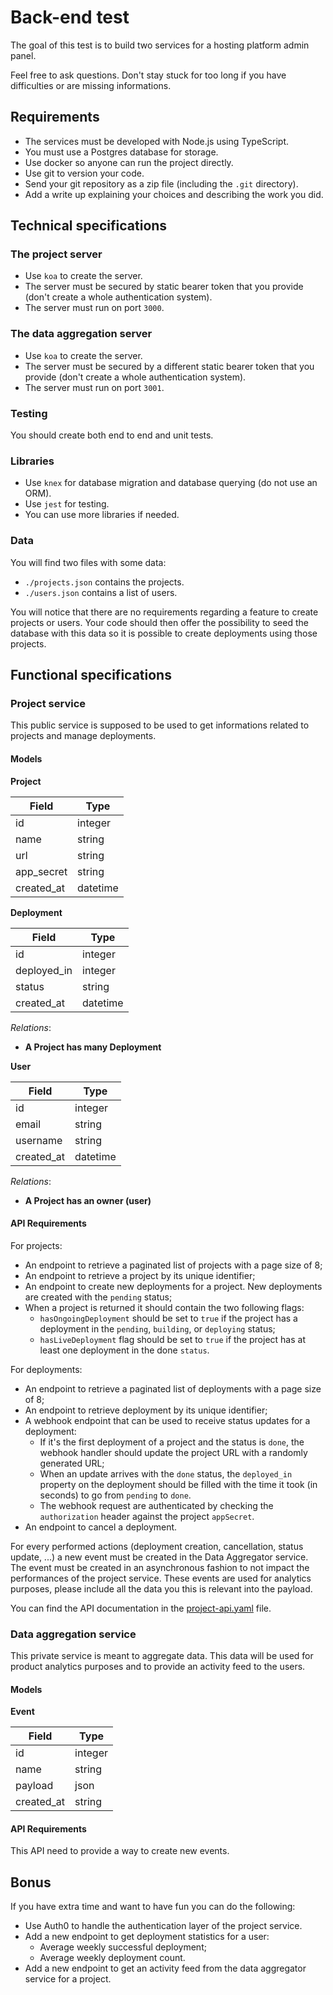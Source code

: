 # Back-end test

The goal of this test is to build two services for a hosting platform admin panel.

Feel free to ask questions. Don't stay stuck for too long if you have difficulties or are missing informations.

## Requirements

- The services must be developed with Node.js using TypeScript.
- You must use a Postgres database for storage. 
- Use docker so anyone can run the project directly.
- Use git to version your code.
- Send your git repository as a zip file (including the `.git` directory).
- Add a write up explaining your choices and describing the work you did.

## Technical specifications

### The project server

- Use `koa` to create the server.
- The server must be secured by static bearer token that you provide (don't create a whole authentication system).
- The server must run on port `3000`.

### The data aggregation server

- Use `koa` to create the server.
- The server must be secured by a different static bearer token that you provide (don't create a whole authentication system).
- The server must run on port `3001`.

### Testing

You should create both end to end and unit tests.

### Libraries

- Use `knex` for database migration and database querying (do not use an ORM).
- Use `jest` for testing.
- You can use more libraries if needed.

### Data

You will find two files with some data:

- `./projects.json` contains the projects.
- `./users.json` contains a list of users.

You will notice that there are no requirements regarding a feature to create projects or users. Your code should then offer the possibility to seed the database with this data so it is possible to create deployments using those projects.

## Functional specifications

### Project service

This public service is supposed to be used to get informations related to projects and manage deployments.

#### Models

**Project**

| Field       | Type     |
| ----------- | -------- |
| id          | integer  |
| name        | string   |
| url         | string   | (is nullable)
| app_secret  | string   |
| created_at  | datetime |

**Deployment**

| Field       | Type     |
| ----------- | -------- |
| id          | integer  |
| deployed_in | integer  | (is nullable. It represent the time, in seconds, it took for the deployment to finish.)
| status      | string   | (possible values are `pending`, `building`, `deploying`, `failed`, `cancelled`, and `done`)
| created_at  | datetime |

_Relations_:

- **A Project has many Deployment**

**User**

| Field        | Type     |
| ------------ | -------- |
| id           | integer  |
| email        | string   |
| username     | string   |
| created_at   | datetime |

_Relations_:

- **A Project has an owner (user)**

#### API Requirements

For projects:
- An endpoint to retrieve a paginated list of projects with a page size of 8;
- An endpoint to retrieve a project by its unique identifier;
- An endpoint to create new deployments for a project. New deployments are created with the `pending` status;
- When a project is returned it should contain the two following flags:
  - `hasOngoingDeployment` should be set to `true` if the project has a deployment in the `pending`, `building`, or `deploying` status;
  - `hasLiveDeployment` flag should be set to `true` if the project has at least one deployment in the done `status`.

For deployments:
  - An endpoint to retrieve a paginated list of deployments with a page size of 8;
  - An endpoint to retrieve deployment by its unique identifier;
  - A webhook endpoint that can be used to receive status updates for a deployment:
    - If it's the first deployment of a project and the status is `done`, the webhook handler should update the project URL with a randomly generated URL;
    - When an update arrives with the `done` status, the `deployed_in` property on the deployment should be filled with the time it took (in seconds) to go from `pending` to `done`.
    - The webhook request are authenticated by checking the `authorization` header against the project `appSecret`.
  - An endpoint to cancel a deployment.

For every performed actions (deployment creation, cancellation, status update, ...) a new event must be created in the Data Aggregator service. The event must be created in an asynchronous fashion to not impact the performances of the project service. These events are used for analytics purposes, please include all the data you this is relevant into the payload.

You can find the API documentation in the [project-api.yaml](./project-api.yaml) file.

### Data aggregation service

This private service is meant to aggregate data. This data will be used for product analytics purposes and to provide an activity feed to the users.

#### Models

**Event**

| Field       | Type    |
| ----------- | ------- |
| id          | integer |
| name        | string  |
| payload     | json    |
| created_at  | string  |

#### API Requirements

This API need to provide a way to create new events.

## Bonus

If you have extra time and want to have fun you can do the following:
- Use Auth0 to handle the authentication layer of the project service.
- Add a new endpoint to get deployment statistics for a user:
  - Average weekly successful deployment;
  - Average weekly deployment count.
- Add a new endpoint to get an activity feed from the data aggregator service for a project.
